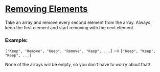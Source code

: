# [Removing Elements](https://www.codewars.com/kata/removing-elements "https://www.codewars.com/kata/5769b3802ae6f8e4890009d2")

Take an array and remove every second element from the array. Always keep the first element and start removing with the
next element.

### Example:

`["Keep", "Remove", "Keep", "Remove", "Keep", ...]` --> `["Keep", "Keep", "Keep", ...]`

None of the arrays will be empty, so you don't have to worry about that!